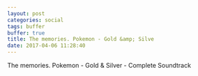 ```yaml
---
layout: post
categories: social
tags: buffer
buffer: true
title: The memories. Pokemon - Gold &amp; Silve
date: 2017-04-06 11:28:40
---
```

The memories. Pokemon - Gold &amp; Silver - Complete Soundtrack
